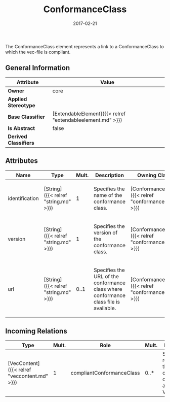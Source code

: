﻿---
title: ConformanceClass
toc: false
type: specs
date: "2017-02-21"
draft: false
specification: VEC
version: 1.1.3
documentType: "Recommendation"
elementType: Class
classes:
  - ConformanceClass
menu_name: vec-1.1.3
---
<p> The ConformanceClass element represents a link to a ConformanceClass to which the vec-file is compliant.      </p>

## General Information

| Attribute               | Value |
|-------------------------|-------|
| **Owner**               | core |
| **Applied Stereotype**  |   |
| **Base Classifier**     | [ExtendableElement]({{< relref "extendableelement.md" >}})<br/>  |
| **Is Abstract**         | false |
| **Derived Classifiers** |   |

## Attributes
|  Name  |  Type  |  Mult.  |  Description  |  Owning Classifier  |
|--------|--------|---------|---------------|--------------|
|identification | [String]({{< relref "string.md" >}}) | 1 | <p>Specifies the name of the conformance class. </p> | [ConformanceClass]({{< relref "conformanceclass.md" >}}) |
|version | [String]({{< relref "string.md" >}}) | 1 | <p> Specifies the version of the conformance class.      </p> | [ConformanceClass]({{< relref "conformanceclass.md" >}}) |
|url | [String]({{< relref "string.md" >}}) | 0..1 | <p>Specifies the URL of the conformance class where conformance class file is available. </p> | [ConformanceClass]({{< relref "conformanceclass.md" >}}) |

##  Incoming Relations
|    Type  |   Mult.  |   Role    |   Mult.   |   Description  |
|----------|----------|-----------|-----------|----------------|
| [VecContent]({{< relref "veccontent.md" >}}) | 1 | compliantConformanceClass | 0..* | Specifies references to the conformance classes that apply to the VEC-file. |
